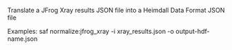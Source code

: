 Translate a JFrog Xray results JSON file into a Heimdall Data Format JSON file

Examples:
  saf normalize:jfrog_xray -i xray_results.json -o output-hdf-name.json
